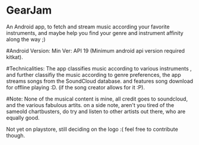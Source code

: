 # GearJam
An Android app, to fetch and stream music according your favorite instruments, and maybe help you find your genre and instrument affinity along
the way ;)

#Android Version:
Min Ver: API 19 (Minimum android api version required kitkat).

#Technicalities:
The app classifies music according to various instruments , and further classifiy the music according to genre preferences,
the app streams songs from the SoundCloud database. and features song download for offline playing :D. (if the song creator allows for it :P).

#Note:
None of the musical content is mine, all credit goes to soundcloud, and the various fabulous artits.
on a side note, aren't you tired of the sameold chartbusters, do try and listen to other artists out there, who are equally good.

Not yet on playstore, still deciding on the logo :(
feel free to contribute though.
